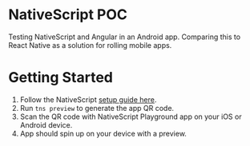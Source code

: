 # NativeScript POC

Testing NativeScript and Angular in an Android app. Comparing this to React Native as a 
solution for rolling mobile apps.


# Getting Started

1. Follow the NativeScript [setup guide here](https://docs.nativescript.org/start/quick-setup).
2. Run `tns preview` to generate the app QR code.
3. Scan the QR code with NativeScript Playground app on your iOS or Android device.
4. App should spin up on your device with a preview.

